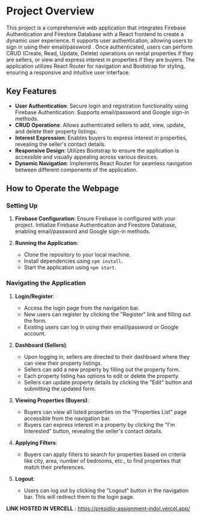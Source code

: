 # Project Overview

This project is a comprehensive web application that integrates Firebase Authentication and Firestore Database with a React frontend to create a dynamic user experience. It supports user authentication, allowing users to sign in using their email/password . Once authenticated, users can perform CRUD (Create, Read, Update, Delete) operations on rental properties if they are sellers, or view and express interest in properties if they are buyers. The application utilizes React Router for navigation and Bootstrap for styling, ensuring a responsive and intuitive user interface.

## Key Features

- **User Authentication**: Secure login and registration functionality using Firebase Authentication. Supports email/password and Google sign-in methods.
- **CRUD Operations**: Allows authenticated sellers to add, view, update, and delete their property listings.
- **Interest Expression**: Enables buyers to express interest in properties, revealing the seller's contact details.
- **Responsive Design**: Utilizes Bootstrap to ensure the application is accessible and visually appealing across various devices.
- **Dynamic Navigation**: Implements React Router for seamless navigation between different components of the application.

## How to Operate the Webpage

### Setting Up

1. **Firebase Configuration**: Ensure Firebase is configured with your project. Initialize Firebase Authentication and Firestore Database, enabling email/password and Google sign-in methods.

2. **Running the Application**:
    - Clone the repository to your local machine.
    - Install dependencies using `npm install`.
    - Start the application using `npm start`.

### Navigating the Application

1. **Login/Register**: 
    - Access the login page from the navigation bar.
    - New users can register by clicking the "Register" link and filling out the form.
    - Existing users can log in using their email/password or Google account.

2. **Dashboard (Sellers)**:
    - Upon logging in, sellers are directed to their dashboard where they can view their property listings.
    - Sellers can add a new property by filling out the property form.
    - Each property listing has options to edit or delete the property.
    - Sellers can update property details by clicking the "Edit" button and submitting the updated form.

3. **Viewing Properties (Buyers)**:
    - Buyers can view all listed properties on the "Properties List" page accessible from the navigation bar.
    - Buyers can express interest in a property by clicking the "I'm Interested" button, revealing the seller's contact details.

4. **Applying Filters**:
    - Buyers can apply filters to search for properties based on criteria like city, area, number of bedrooms, etc., to find properties that match their preferences.

5. **Logout**:
    - Users can log out by clicking the "Logout" button in the navigation bar. This will redirect them to the login page.



**LINK HOSTED IN VERCELL** : https://presidio-assignment-indol.vercel.app/